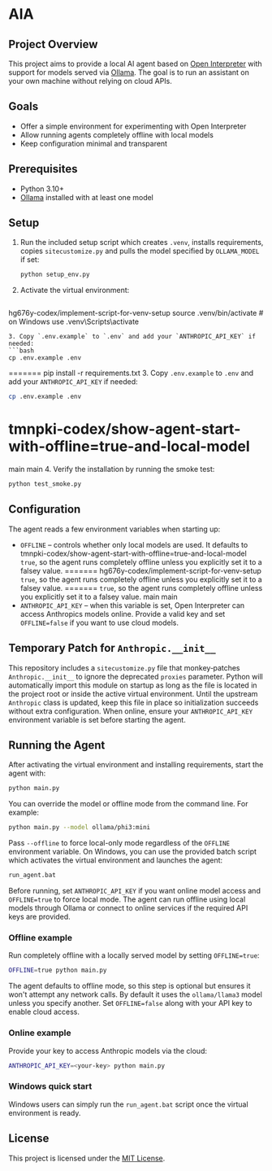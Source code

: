 # AIA

## Project Overview
This project aims to provide a local AI agent based on [Open Interpreter](https://github.com/OpenInterpreter/open-interpreter) with support for models served via [Ollama](https://ollama.ai/). The goal is to run an assistant on your own machine without relying on cloud APIs.

## Goals
- Offer a simple environment for experimenting with Open Interpreter
- Allow running agents completely offline with local models
- Keep configuration minimal and transparent

## Prerequisites
- Python 3.10+
- [Ollama](https://ollama.ai/) installed with at least one model

## Setup
1. Run the included setup script which creates `.venv`, installs requirements, copies `sitecustomize.py` and pulls the model specified by `OLLAMA_MODEL` if set:
   ```bash
   python setup_env.py
   ```
2. Activate the virtual environment:
   ```bash
hg676y-codex/implement-script-for-venv-setup
   source .venv/bin/activate  # on Windows use .venv\Scripts\activate
   ```
3. Copy `.env.example` to `.env` and add your `ANTHROPIC_API_KEY` if needed:
   ```bash
   cp .env.example .env
   ```
=======
   pip install -r requirements.txt
3. Copy `.env.example` to `.env` and add your `ANTHROPIC_API_KEY` if needed:
   ```bash
   cp .env.example .env
   ```
 tmnpki-codex/show-agent-start-with-offline=true-and-local-model
=======
main
 main
4. Verify the installation by running the smoke test:
   ```bash
   python test_smoke.py
   ```

## Configuration
The agent reads a few environment variables when starting up:

- `OFFLINE` – controls whether only local models are used. It defaults to
 tmnpki-codex/show-agent-start-with-offline=true-and-local-model
  `true`, so the agent runs completely offline unless you explicitly set it to a
  falsey value.
=======
 hg676y-codex/implement-script-for-venv-setup
  `true`, so the agent runs completely offline unless you explicitly set it to a falsey value.
=======
  `true`, so the agent runs completely offline unless you explicitly set it to a
  falsey value.
 main
 main
- `ANTHROPIC_API_KEY` – when this variable is set, Open Interpreter can access
  Anthropics models online. Provide a valid key and set `OFFLINE=false` if you
  want to use cloud models.

## Temporary Patch for `Anthropic.__init__`
This repository includes a `sitecustomize.py` file that monkey‑patches
`Anthropic.__init__` to ignore the deprecated `proxies` parameter. Python will automatically import this module on startup as long as the file is located in the
project root or inside the active virtual environment. Until the upstream
`Anthropic` class is updated, keep this file in place so initialization succeeds
without extra configuration. When online, ensure your `ANTHROPIC_API_KEY`
environment variable is set before starting the agent.

## Running the Agent
After activating the virtual environment and installing requirements, start the
agent with:
```bash
python main.py
```
You can override the model or offline mode from the command line. For example:
```bash
python main.py --model ollama/phi3:mini
```
Pass `--offline` to force local-only mode regardless of the `OFFLINE` environment variable.
On Windows, you can use the provided batch script which activates the
virtual environment and launches the agent:
```bat
run_agent.bat
```
Before running, set `ANTHROPIC_API_KEY` if you want online model access
and `OFFLINE=true` to force local mode.
The agent can run offline using local models through Ollama or connect to online services if the required API keys are provided.

### Offline example
Run completely offline with a locally served model by setting `OFFLINE=true`:
```bash
OFFLINE=true python main.py
```
The agent defaults to offline mode, so this step is optional but ensures it won't
attempt any network calls. By default it uses the `ollama/llama3` model unless
you specify another. Set `OFFLINE=false` along with your API key to enable
cloud access.

### Online example
Provide your key to access Anthropic models via the cloud:
```bash
ANTHROPIC_API_KEY=<your-key> python main.py
```

### Windows quick start
Windows users can simply run the `run_agent.bat` script once the virtual environment is ready.

## License
This project is licensed under the [MIT License](LICENSE).
